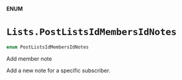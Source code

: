 **ENUM**

# `Lists.PostListsIdMembersIdNotes`

```swift
enum PostListsIdMembersIdNotes
```

Add member note

Add a new note for a specific subscriber.
